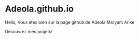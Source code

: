 # Adeola.github.io
Hello, Vous êtes bien sur la page github de Adeola Maryam  Arike

Découvrez mes projets!
